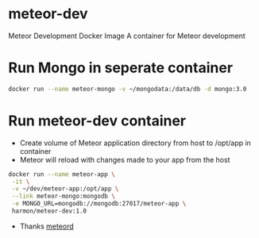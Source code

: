 # meteor-dev
Meteor Development Docker Image
A container for Meteor development

# Run Mongo in seperate container
```bash
docker run --name meteor-mongo -v ~/mongodata:/data/db -d mongo:3.0
```
# Run meteor-dev container
- Create volume of Meteor application directory from host to /opt/app in container
- Meteor will reload with changes made to your app from the host
```bash
docker run --name meteor-app \
 -it \
 -v ~/dev/meteor-app:/opt/app \
 --link meteor-mongo:mongodb \
 -e MONGO_URL=mongodb://mongodb:27017/meteor-app \
 harmon/meteor-dev:1.0
```

- Thanks [meteord](https://github.com/meteorhacks/meteord)

